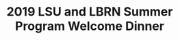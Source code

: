 ---
layout: post
title: 2019 LSU and LBRN Summer Program Welcome Dinner
categories: events
eventDate: May 20, 2019
startTime: 5:30pm
endTime: 7:00pm
description: Location to be Determined, The LBRN Summer Program kicks off the summer a Welcome Dinner for students and mentors. 
---